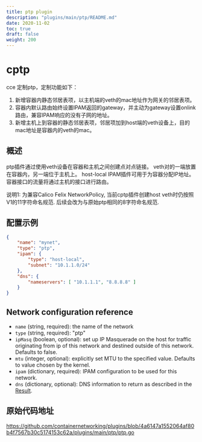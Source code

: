 ```yaml
---
title: ptp plugin
description: "plugins/main/ptp/README.md"
date: 2020-11-02
toc: true
draft: false
weight: 200
---
```


# cptp
cce 定制ptp，定制功能如下：
1. 新增容器内静态邻居表项，以主机端的veth的mac地址作为网关的邻居表项。
2. 容器内默认路由始终设置IPAM返回的gateway，并主动为gateway设置onlink路由，兼容IPAM响应的没有子网的地址。
2. 新增主机上到容器的静态邻居表项，邻居项加到host端的veth设备上，目的mac地址是容器内的veth的mac。

## 概述
ptp插件通过使用veth设备在容器和主机之间创建点对点链接。
veth对的一端放置在容器内，另一端位于主机上。
host-local IPAM插件可用于为容器分配IP地址。
容器接口的流量将通过主机的接口进行路由。

说明1: 为兼容Calico Felix NetworkPolicy, 当前cptp插件创建host veth时仍按照V1的11字符命名规范. 后续会改为与原始ptp相同的8字符命名规范.

## 配置示例

```json
{
	"name": "mynet",
	"type": "ptp",
	"ipam": {
		"type": "host-local",
		"subnet": "10.1.1.0/24"
	},
	"dns": {
		"nameservers": [ "10.1.1.1", "8.8.8.8" ]
	}
}
```

## Network configuration reference

* `name` (string, required): the name of the network
* `type` (string, required): "ptp"
* `ipMasq` (boolean, optional): set up IP Masquerade on the host for traffic originating from ip of this network and destined outside of this network. Defaults to false.
* `mtu` (integer, optional): explicitly set MTU to the specified value. Defaults to value chosen by the kernel.
* `ipam` (dictionary, required): IPAM configuration to be used for this network.
* `dns` (dictionary, optional): DNS information to return as described in the [Result](https://github.com/containernetworking/cni/blob/master/SPEC.md#result).

## 原始代码地址
https://github.com/containernetworking/plugins/blob/4a6147a1552064af80b4f7567b30c5174153c62a/plugins/main/ptp/ptp.go